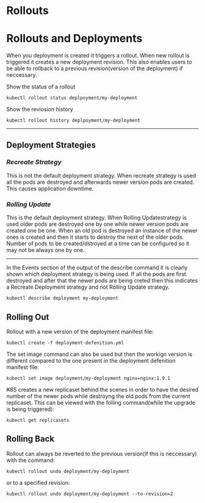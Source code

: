 # Rollouts
# Rollouts and Deployments
When you deployment is created it triggers a rollout. When new rollout is triggered it creates a new deployment revision. This also enables users to be able to rollback to a previous revision(version of the deployment) if neccessary.

Show the status of a rollout
```
kubectl rollout status deplpoyment/my-deployment
```
Show the reviosion history
```
kubectl rollout history deplpoyment/my-deployment
```
---
## Deployment Strategies

### ***Recreate Strategy***
This is not the default deployment strategy. When recreate strategy is used all the pods are destroyed and afterwards newer version pods are created. This causes application downtime.

### ***Rolling Update***
This is the default deployment strategy. When Rolling Updatestrategy is used older pods are destroyed one by one while newer version pods are created one be one. When an old pod is destroyed an instance of the newer ones is created and then it starts to destroy the next of the older pods. Number of pods to be created/dstroyed at a time can be configured so it may not be always one by one.

---
In the Events section of the output of the describe command it is clearly shown which deployment strategy is being used. If all the pods are first destroyed and after that the newer pods are being creted then this indicates a Recreate Deployment strategy and not Rolling Update strategy.
```
kubectl describe deployment my-deployment
```
## Rolling Out

Rollout with a new version of the deployment manifest file:
```
kubectl create -f deployment-defenition.yml
```
The set image command can also be used but then the workign version is different compared to the one present in the deployment defenition manifest file:
```
kubectl set image deployment/my-deployment nginx=nginx:1.9.1
```
K8S creates a new replicaset behind the scenes in order to have the desired number of the newer pods while destroyng the old pods from the current replicaset. This can be viewed with the folling command(while the upgrade is being triggered):
```
kubectl get replicasets
```
## Rolling Back

Rollout can always be reverted to the previous version(if this is neccessary) with the command:
```
kubectl rollout undo deployment/my-deployment
```
or to a specified revision:
```
kubectl rollout undo deployment/my-deployment --to-revision=2
```
